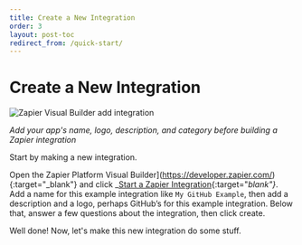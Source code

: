 ```yaml
---
title: Create a New Integration
order: 3
layout: post-toc
redirect_from: /quick-start/
---
```


# Create a New Integration

![Zapier Visual Builder add integration](https://cdn.zappy.app/da18495e7c6c61c648944a94ce34bb7a.png)

_Add your app's name, logo, description, and category before building a Zapier integration_

Start by making a new integration.

Open the Zapier Platform Visual Builder](https://developer.zapier.com/){:target="_blank"} and click _[Start a Zapier Integration](https://developer.zapier.com/app/new){:target="_blank"}_. Add a name for this example integration like `My GitHub Example`, then add a description and a logo, perhaps GitHub’s for this example integration. Below that, answer a few questions about the integration, then click create.

Well done! Now, let's make this new integration do some stuff.
